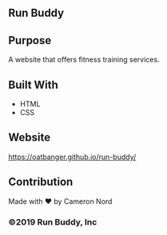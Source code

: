 ## Run Buddy

## Purpose
A website that offers fitness training services.

## Built With
* HTML
* CSS

## Website
https://oatbanger.github.io/run-buddy/

## Contribution
Made with ❤️ by Cameron Nord

### ©️2019 Run Buddy, Inc 
